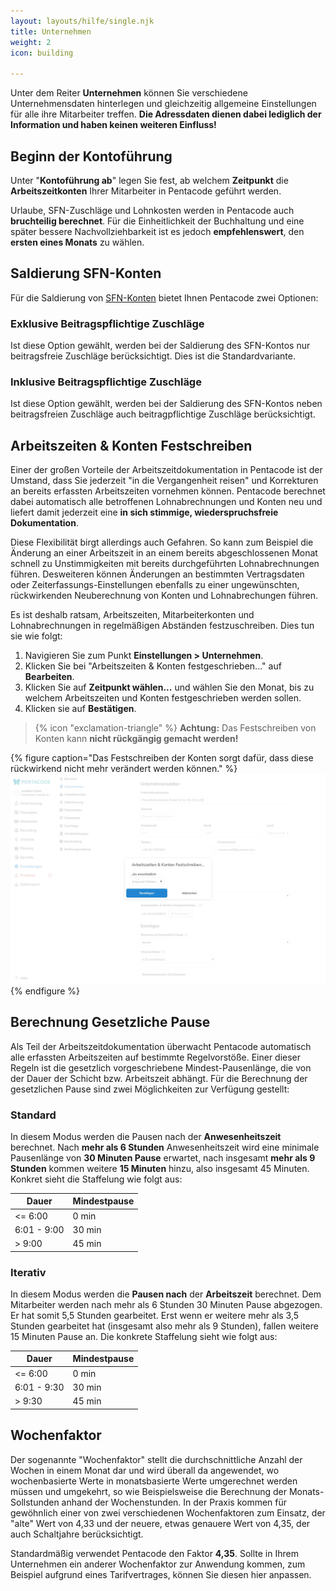 ```yaml
---
layout: layouts/hilfe/single.njk
title: Unternehmen
weight: 2
icon: building

---
```

Unter dem Reiter **Unternehmen** können Sie verschiedene Unternehmensdaten
hinterlegen und gleichzeitig allgemeine Einstellungen für alle ihre Mitarbeiter
treffen. **Die Adressdaten dienen dabei lediglich der Information und haben
keinen weiteren Einfluss!**

## Beginn der Kontoführung

Unter "**Kontoführung ab**" legen Sie fest, ab welchem **Zeitpunkt** die
**Arbeitszeitkonten** Ihrer Mitarbeiter in Pentacode geführt werden.

Urlaube, SFN-Zuschläge und Lohnkosten werden in Pentacode auch **bruchteilig
berechnet**. Für die Einheitlichkeit der Buchhaltung und eine später bessere
Nachvollziehbarkeit ist es jedoch **empfehlenswert**, den **ersten eines
Monats** zu wählen.

## Saldierung SFN-Konten

Für die Saldierung von
[SFN-Konten](/hilfe/handbuch/mitarbeiter/konten#sfn-konto) bietet Ihnen
Pentacode zwei Optionen:

### Exklusive Beitragspflichtige Zuschläge

Ist diese Option gewählt, werden bei der Saldierung des SFN-Kontos nur
beitragsfreie Zuschläge berücksichtigt. Dies ist die Standardvariante.

### Inklusive Beitragspflichtige Zuschläge

Ist diese Option gewählt, werden bei der Saldierung des SFN-Kontos neben
beitragsfreien Zuschläge auch beitragpflichtige Zuschläge berücksichtigt.

## Arbeitszeiten & Konten Festschreiben

Einer der großen Vorteile der Arbeitszeitdokumentation in Pentacode ist der
Umstand, dass Sie jederzeit "in die Vergangenheit reisen" und Korrekturen an
bereits erfassten Arbeitszeiten vornehmen können. Pentacode berechnet dabei
automatisch alle betroffenen Lohnabrechnungen und Konten neu und liefert damit
jederzeit eine **in sich stimmige, wiederspruchsfreie Dokumentation**.

Diese Flexibilität birgt allerdings auch Gefahren. So kann zum
Beispiel die Änderung an einer Arbeitszeit in an einem bereits abgeschlossenen
Monat schnell zu Unstimmigkeiten mit bereits durchgeführten Lohnabrechnungen
führen. Desweiteren können Änderungen an bestimmten Vertragsdaten oder
Zeiterfassungs-Einstellungen ebenfalls zu einer ungewünschten, rückwirkenden
Neuberechnung von Konten und Lohnabrechungen führen.

Es ist deshalb ratsam, Arbeitszeiten, Mitarbeiterkonten und Lohnabrechnungen in
regelmäßigen Abständen festzuschreiben. Dies tun sie wie folgt:

1. Navigieren Sie zum Punkt **Einstellungen > Unternehmen**.
2. Klicken Sie bei "Arbeitszeiten & Konten festgeschrieben..." auf **Bearbeiten**.
3. Klicken Sie auf **Zeitpunkt wählen...** und wählen Sie den Monat, bis zu welchem Arbeitszeiten und Konten festgeschrieben werden sollen.
4. Klicken sie auf **Bestätigen**.

> {% icon "exclamation-triangle" %} **Achtung:** Das Festschreiben von Konten kann **nicht rückgängig gemacht werden!**

{% figure caption="Das Festschreiben der Konten sorgt dafür, dass diese rückwirkend nicht mehr verändert werden können." %}
<img src="konten_festschreiben_unternehmen.webp" />
{% endfigure %}

## Berechnung Gesetzliche Pause

Als Teil der Arbeitszeitdokumentation überwacht Pentacode automatisch alle erfassten Arbeitszeiten auf bestimmte
Regelvorstöße. Einer dieser Regeln ist die gesetzlich vorgeschriebene Mindest-Pausenlänge, die von der Dauer der Schicht
bzw. Arbeitszeit abhängt. Für die Berechnung der gesetzlichen Pause sind zwei Möglichkeiten zur Verfügung gestellt:

### Standard

In diesem Modus werden die Pausen nach der **Anwesenheitszeit** berechnet. Nach **mehr als 6 Stunden** Anwesenheitszeit
wird eine minimale Pausenlänge von **30 Minuten Pause** erwartet, nach insgesamt **mehr als 9 Stunden** kommen weitere
**15 Minuten** hinzu, also insgesamt 45 Minuten. Konkret sieht die Staffelung wie folgt aus:

| Dauer       | Mindestpause |
| ----------- | ------------ |
| <= 6:00     | 0 min        |
| 6:01 - 9:00 | 30 min       |
| > 9:00      | 45 min       |

### Iterativ

In diesem Modus werden die **Pausen nach** der **Arbeitszeit** berechnet. Dem Mitarbeiter werden nach mehr als 6 Stunden 30 Minuten Pause abgezogen. Er hat somit 5,5 Stunden gearbeitet. Erst wenn er weitere mehr als 3,5 Stunden gearbeitet hat (insgesamt also mehr als 9 Stunden), fallen weitere 15 Minuten Pause an. Die konkrete Staffelung sieht wie folgt aus:

| Dauer       | Mindestpause |
| ----------- | ------------ |
| <= 6:00     | 0 min        |
| 6:01 - 9:30 | 30 min       |
| > 9:30      | 45 min       |


## Wochenfaktor

Der sogenannte "Wochenfaktor" stellt die durchschnittliche Anzahl der Wochen in
einem Monat dar und wird überall da angewendet, wo wochenbasierte Werte in
monatsbasierte Werte umgerechnet werden müssen und umgekehrt, so wie Beispielsweise die
Berechnung der Monats-Sollstunden anhand der Wochenstunden. In der Praxis kommen
für gewöhnlich einer von zwei verschiedenen Wochenfaktoren zum Einsatz, der
"alte" Wert von 4,33 und der neuere, etwas genauere Wert von 4,35, der auch
Schaltjahre berücksichtigt.

Standardmäßig verwendet Pentacode den Faktor **4,35**. Sollte in Ihrem
Unternehmen ein anderer Wochenfaktor zur Anwendung kommen, zum Beispiel aufgrund
eines Tarifvertrages, können Sie diesen hier anpassen.